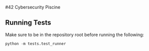 #42 Cybersecurity Piscine

## Running Tests
Make sure to be in the repository root before running the following:
``` python
python -m tests.test_runner
```